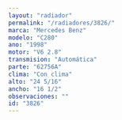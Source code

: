 ```yaml
---
layout: "radiador"
permalink: "/radiadores/3826/"
marca: "Mercedes Benz"
modelo: "C280"
ano: "1998"
motor: "V6 2.8"
transmision: "Automática"
parte: "62756A"
clima: "Con clima"
alto: "24 5/16"
ancho: "16 1/2"
observaciones: ""
id: "3826"
---
```


